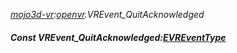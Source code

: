 _[mojo3d-vr](../../modules/mojo3d-vr/mojo3d-vr-module.md):[openvr](openvr:).VREvent\_QuitAcknowledged_
##### Const VREvent\_QuitAcknowledged:[EVREventType](../../modules/mojo3d-vr/openvr-evreventtype.md)
